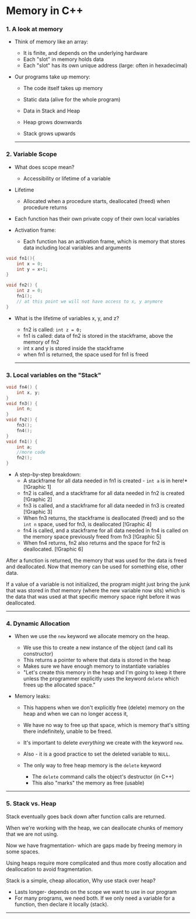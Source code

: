 # Memory in C++

### 1. A look at memory
  * Think of memory like an array:
	* It is finite, and depends on the underlying hardware
	* Each "slot" in memory holds data
	* Each "slot" has its own unique address (large: often in hexadecimal)
	
  * Our programs take up memory: 
	* The code itself takes up memory
	* Static data (alive for the whole program)
	* Data in Stack and Heap

	* Heap grows downwards
	* Stack grows upwards
	
	------

### 2. Variable Scope
  * What does scope mean?
	* Accessibility or lifetime of a variable

  * Lifetime 
	* Allocated when a procedure starts, deallocated (freed) when procedure returns
	
  * Each function has their own private copy of their own local variables
  
  * Activation frame:
	* Each function has an activation frame, which is memory that stores data including local variables and arguments
	
```cpp
void fn1(){
	int x = 0;
	int y = x+1;
}

void fn2() {
	int z = 0;
	fn1(); 
	// at this point we will not have access to x, y anymore
}
```

  * What is the lifetime of variables x, y, and z?
    * fn2 is called: `int z = 0;`
	* fn1 is called: data of fn2 is stored in the stackframe, above the memory of fn2
	* int x and y is stored inside the stackframe
	* when fn1 is returned, the space used for fn1 is freed
	
	------

### 3. Local variables on the "Stack"

```cpp
void fn4() {
	int x, y;
}
void fn3() {
	int n;
}
void fn2() {
	fn3();
	fn4();
}
void fn1() {
	int a;
	//more code
	fn2();
}
```

  * A step-by-step breakdown:
    * A stackframe for all data needed in fn1 is created - `int a` is in here!*
	[!Graphic 1]
	* fn2 is called, and a stackframe for all data needed in fn2 is created
	[!Graphic 2]
	* fn3 is called, and a stackframe for all data needed in fn3 is created
	[!Graphic 3]
	* When fn3 returns, the stackframe is deallocated (freed) and so the `int n` space, used for fn3, is deallocated
	[!Graphic 4]
	* fn4 is called, and a stackframe for all data needed in fn4 is called on the memory space previously freed from fn3
	[!Graphic 5]
	* When fn4 returns, fn2 also returns and the space for fn2 is deallocated.
	[!Graphic 6]

After a function is returned, the memory that was used for the data is freed and deallocated. Now that memory can be used for something else, other data.

If a value of a variable is not initialized, the program might just bring the junk that was stored in *that* memory (where the new variable now sits) which is the data that was used at that specific memory space right before it was deallocated.

------

### 4. Dynamic Allocation

  * When we use the `new` keyword we allocate memory on the heap.
    * We use this to create a new instance of the object (and call its constructor)
	* This returns a pointer to where that data is stored in the heap
	* Makes sure we have enough memory to instantiate variables
	* "Let's create this memory in the heap and I'm going to keep it there unless the programmer explicitly uses the keyword `delete` which frees up the allocated space."

* Memory leaks: 
	* This happens when we don't explicitly free (delete) memory on the heap and when we can no longer access it,
	* We have no way to free up that space, which is memory that's sitting there indefinitely, unable to be freed.
	* It's important to delete *everything* we create with the keyword `new`.
	* Also - it is a good practice to set the deleted variable to `NULL`.

  * The only way to free heap memory is the `delete` keyword
    * The `delete` command calls the object's destructor (in C++)
	* This also "marks" the memory as free (usable)

------

###  5. Stack vs. Heap

Stack eventually goes back down after function calls are returned.

When we're working with the heap, we can deallocate chunks of memory that we are not using.

Now we have fragmentation- which are gaps made by freeing memory in some spaces.

  Using heaps require more complicated and thus more costly allocation and deallocation to avoid fragmentation.


Stack is a simple, cheap allocation, Why use stack over heap?
  * Lasts longer- depends on the scope we want to use in our program
  * For many programs, we need both. If we only need a variable for a function, then declare it locally (stack).

------
